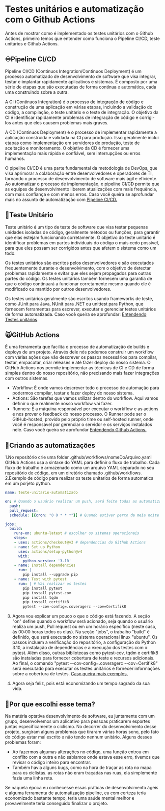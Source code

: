 # Testes unitários e automatização com o Github Actions

Antes de mostrar como é implementado os testes unitários com o Github Actions, primeiro temos que entender como funciona o Pipeline CI/CD, teste unitários e Github Actions.

## ♾️Pipeline CI/CD

Pipeline CI/CD (Continuos Integration/Continuos Deployment) é um processo automatizado de desenvolvimento de software que visa integrar, testar e implantar rapidamente aplicativos e sistemas. É composto por uma série de etapas que são executadas de forma contínua e automática, cada uma construindo sobre a outra.

A CI (Continuos Integration) é o processo de integração de código e construção de uma aplicação em várias etapas, incluindo a validação do código, a compilação, o teste unitário e o teste de integração. O objetivo da CI é identificar rapidamente problemas de integração de código e corrigi-los antes que eles causem problemas mais graves.

A CD (Continuos Deployment) é o processo de implementar rapidamente a aplicação construída e validada na CI para produção. Isso geralmente inclui etapas como implementação em servidores de produção, teste de aceitação e monitoramento. O objetivo da CD é fornecer uma implementação mais rápida e confiável, sem interrupções ou erros humanos.

O pipeline CI/CD é uma parte fundamental da metodologia de DevOps, que visa aprimorar a colaboração entre desenvolvedores e operadores de TI, tornando o processo de desenvolvimento de software mais ágil e eficiente. Ao automatizar o processo de implementação, o pipeline CI/CD permite que as equipes de desenvolvimento liberem atualizações com mais frequência, com mais confiança e com menos erros. Caso você queira se aprofundar mais no assunto de automatização com [Pipeline CI/CD.](https://www.jetbrains.com/pt-br/teamcity/ci-cd-guide/ci-cd-pipeline/) 

## 🧪Teste Unitário

Teste unitário é um tipo de teste de software que visa testar pequenas unidades isoladas de código, geralmente métodos ou funções, para garantir que elas estejam funcionando corretamente. O objetivo do teste unitário é identificar problemas em partes individuais do código o mais cedo possível, para que eles possam ser corrigidos antes que afetem o sistema como um todo.

Os testes unitários são escritos pelos desenvolvedores e são executados frequentemente durante o desenvolvimento, com o objetivo de detectar problemas rapidamente e evitar que eles sejam propagados para outras partes do código. Os testes unitários também fornecem uma garantia de que o código continuará a funcionar corretamente mesmo quando ele é modificado ou mantido por outros desenvolvedores.

Os testes unitários geralmente são escritos usando frameworks de teste, como JUnit para Java, NUnit para .NET ou unittest para Python, que fornecem ferramentas para escrever, executar e gerenciar testes unitários de forma automatizada. Caso você queira se aprofundar: [Entendendo Testes unitários](https://dayvsonlima.medium.com/entenda-de-uma-vez-por-todas-o-que-s%C3%A3o-testes-unit%C3%A1rios-para-que-servem-e-como-faz%C3%AA-los-2a6f645bab3) 

## 🙀GitHub Actions

É uma ferramenta que facilita o processo de automatização de builds e deploys de um projeto. Através dele nós podemos construir um workflow com várias ações que vão descrever os passos necessários para compilar, testar, empacotar, criar releases e até fazer deploy do nosso sistema. O GitHub Actions nos permite implementar as técnicas de CI e CD de forma simples dentro do nosso repositório, não precisando mais fazer integrações com outros sistemas.
- Workflow: É onde vamos descrever todo o processo de automação para podermos compilar, testar e fazer deploy do nosso sistema.
- Actions: São tarefas que vamos utilizar dentro do workflow. Aqui vamos definir o que realmente nosso workflow vai fazer.
- Runners: É a máquina responsável por executar o workflow e as actions e nos prover o feedback do nosso processo. O Runner pode ser o GitHub-hosted, provido pelo próprio time ou self-hosted runner, onde você é responsável por gerenciar o servidor e os serviços instalados nele.
Caso você queira se aprofundar [Entendendo Github Actions.](https://docs.github.com/pt/actions/learn-github-actions/understanding-github-actions) 

## 🔨Criando as automatizações

1.No repositório crie uma folder .github/workflows/nomeDoArquivo.yaml GitHub Actions usa a sintaxe do YAML para definir o fluxo de trabalho. Cada fluxo de trabalho é armazenado como um arquivo YAML separado no seu repositório de código, em um diretório chamado .github/workflows.
2.Exemplo de código para realizar os teste unitarios de forma automatica em um porjeto python.

~~~YAML
name: teste-unitario-automatizado

on: # Quando o usuário realizar um push, será feito todas as automatizações definidas pelo usuário
  push:
  pull_request:
  schedule: [{cron: "0 0 * * *"}] # Quando estiver perto da meia noite será realizado as automações.

jobs:
  build:
    runs-on: ubuntu-latest # escolher os sitemas operacionais
    steps:
    - uses: actions/checkout@v3 # dependencias do Github Actions
    - name: Set up Python
      uses: actions/setup-python@v4
      with:
        python-version: '3.10'
    - name: Install dependencies
      run: |
        pip install --upgrade pip
    - name: Test with pytest
      run: | # Vai realizar os testes
        pip install pytest
        pip install pytest-cov
        pip install tqdm
        pip install certifik8
        pytest --cov-config=.coveragerc --cov=Certifik8
~~~

3. Agora vou explicar um pouco o que o código está fazendo. A seção "on" define quando o workflow será acionado, seja quando o usuário realiza um push, Pull request ou em um horário específico (neste caso, às 00:00 horas todos os dias).
Na seção "jobs", o trabalho "build" é definido, que será executado no sistema operacional linux "ubuntu". Os passos incluem a verificação do repositório, a configuração do Python 3.10, a instalação de dependências e a execução dos testes com o pytest. Além disso, outras bibliotecas como pytest-cov, tqdm e certifik8 são instaladas para fornecer cobertura de teste e recursos adicionais.
Ao final, o comando "pytest --cov-config=.coveragerc --cov=Certifik8" será executado para executar os testes unitários e fornecer informações sobre a cobertura de testes. 
[Caso queira mais exemplos.](https://docs.github.com/pt/actions/learn-github-actions/understanding-github-actions) 

4. Agora seja feliz, pois está economizando um tempo sagrado da sua vida.

## 🤔Por que escolhi esse tema?

Na matéria optativa desenvolvimento de software, eu juntamente com um grupo, desenvolvemos um aplicativo para pessoas praticarem esportes juntas especificamente o ciclismo. No decorrer do desenvolvimento desse projeto, surgiram alguns problemas que tiraram várias horas sono, pelo fato do código estar mal escrito e não tendo nenhum unitário. Alguns desses problemas foram:
- Ao fazermos algumas alterações no código, uma função entrou em conflito com a outra e não sabiamos onde estava esse erro, tivemos que revisar o código inteiro para encontrar.
- Também havia alguns bugs, como na hora de traçar as rota no mapa para os ciclistas. as rotas não eram traçadas nas ruas, ela simplemente fazia uma linha reta.

Se naquela época eu conhecesse essas práticas de desenvolvimento ágeis e alguma ferramenta de automatização pipeline, eu com certeza teria economizado bastante tempo, teria uma saúde mental melhor e provavelmente teria conseguido finalizar o projeto.
